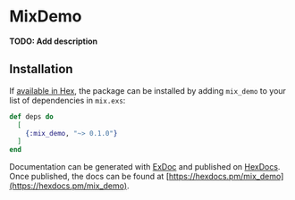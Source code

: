# MixDemo

**TODO: Add description**

## Installation

If [available in Hex](https://hex.pm/docs/publish), the package can be installed
by adding `mix_demo` to your list of dependencies in `mix.exs`:

```elixir
def deps do
  [
    {:mix_demo, "~> 0.1.0"}
  ]
end
```

Documentation can be generated with [ExDoc](https://github.com/elixir-lang/ex_doc)
and published on [HexDocs](https://hexdocs.pm). Once published, the docs can
be found at [https://hexdocs.pm/mix_demo](https://hexdocs.pm/mix_demo).

